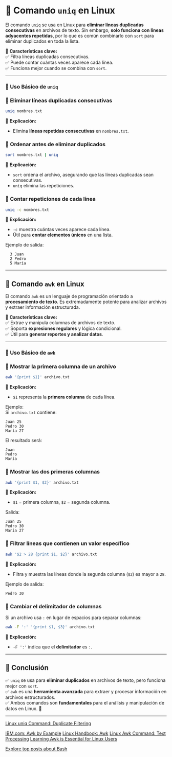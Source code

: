 # **📝 Comando `uniq` en Linux**  

El comando `uniq` se usa en Linux para **eliminar líneas duplicadas consecutivas** en archivos de texto. Sin embargo, **solo funciona con líneas adyacentes repetidas**, por lo que es común combinarlo con `sort` para eliminar duplicados en toda la lista.  

📌 **Características clave:**  
✅ Filtra líneas duplicadas consecutivas.  
✅ Puede contar cuántas veces aparece cada línea.  
✅ Funciona mejor cuando se combina con `sort`.  

---

### **📌 Uso Básico de `uniq`**
### 🔹 Eliminar líneas duplicadas consecutivas  
```bash
uniq nombres.txt
```
🔹 **Explicación:**  
- Elimina **líneas repetidas consecutivas** en `nombres.txt`.  

### 🔹 Ordenar antes de eliminar duplicados  
```bash
sort nombres.txt | uniq
```
🔹 **Explicación:**  
- `sort` ordena el archivo, asegurando que las líneas duplicadas sean consecutivas.  
- `uniq` elimina las repeticiones.  

### 🔹 Contar repeticiones de cada línea  
```bash
uniq -c nombres.txt
```
🔹 **Explicación:**  
- `-c` muestra cuántas veces aparece cada línea.  
- Útil para **contar elementos únicos** en una lista.  

Ejemplo de salida:
```
  3 Juan
  2 Pedro
  5 María
```

---

## **📝 Comando `awk` en Linux**  

El comando `awk` es un lenguaje de programación orientado a **procesamiento de texto**. Es extremadamente potente para analizar archivos y extraer información estructurada.  

📌 **Características clave:**  
✅ Extrae y manipula columnas de archivos de texto.  
✅ Soporta **expresiones regulares** y lógica condicional.  
✅ Útil para **generar reportes y analizar datos**.  

---

### **📌 Uso Básico de `awk`**
### 🔹 Mostrar la primera columna de un archivo  
```bash
awk '{print $1}' archivo.txt
```
🔹 **Explicación:**  
- `$1` representa la **primera columna** de cada línea.  

Ejemplo:  
Si `archivo.txt` contiene:
```
Juan 25
Pedro 30
María 27
```
El resultado será:
```
Juan
Pedro
María
```

### 🔹 Mostrar las dos primeras columnas  
```bash
awk '{print $1, $2}' archivo.txt
```
🔹 **Explicación:**  
- `$1` = primera columna, `$2` = segunda columna.  

Salida:
```
Juan 25
Pedro 30
María 27
```

### 🔹 Filtrar líneas que contienen un valor específico  
```bash
awk '$2 > 28 {print $1, $2}' archivo.txt
```
🔹 **Explicación:**  
- Filtra y muestra las líneas donde la segunda columna (`$2`) es mayor a `28`.  

Ejemplo de salida:
```
Pedro 30
```

### 🔹 Cambiar el delimitador de columnas  
Si un archivo usa `:` en lugar de espacios para separar columnas:  
```bash
awk -F ':' '{print $1, $3}' archivo.txt
```
🔹 **Explicación:**  
- `-F ':'` indica que el **delimitador** es `:`.  

---

## **🎯 Conclusión**  
✅ `uniq` se usa para **eliminar duplicados** en archivos de texto, pero funciona mejor con `sort`.  
✅ `awk` es una **herramienta avanzada** para extraer y procesar información en archivos estructurados.  
✅ Ambos comandos son **fundamentales** para el análisis y manipulación de datos en Linux. 🚀

---

[Linux uniq Command: Duplicate Filtering](https://labex.io/tutorials/linux-linux-uniq-command-duplicate-filtering-219199)

[IBM.com: Awk by Example](https://developer.ibm.com/tutorials/l-awk1/)
[Linux Handbook: Awk](https://linuxhandbook.com/awk-command-tutorial/)
[Linux Awk Command: Text Processing](https://labex.io/tutorials/linux-linux-awk-command-text-processing-388493)
[Learning Awk is Essential for Linux Users](https://www.youtube.com/watch?v=9YOZmI-zWok)

[Explore top posts about Bash](https://app.daily.dev/tags/bash?ref=roadmapsh)

